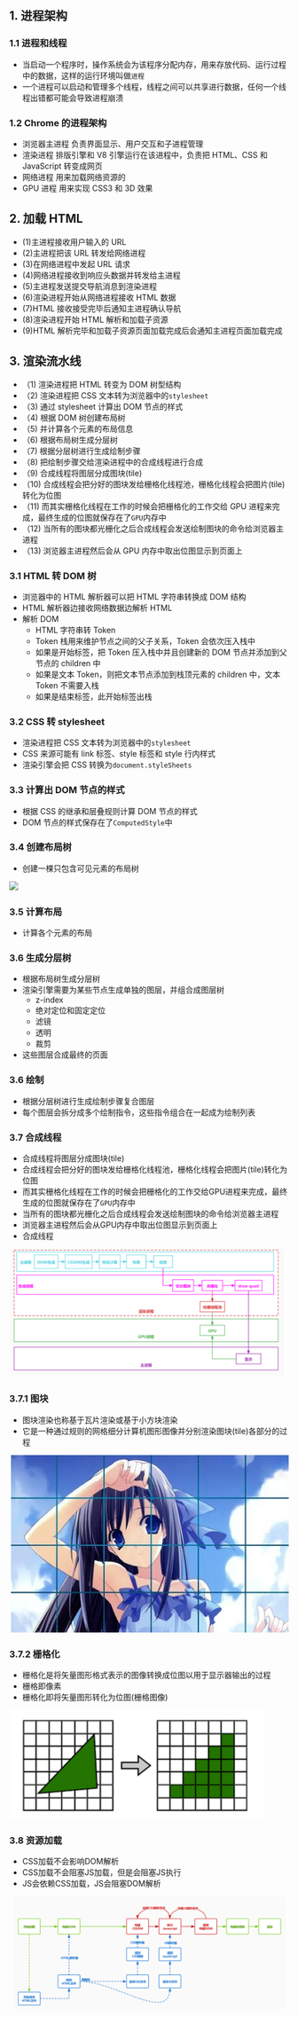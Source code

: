 ## 1. 进程架构

### 1.1 进程和线程

- 当启动一个程序时，操作系统会为该程序分配内存，用来存放代码、运行过程中的数据，这样的运行环境叫做`进程`
- 一个进程可以启动和管理多个线程，线程之间可以共享进行数据，任何一个线程出错都可能会导致进程崩溃

### 1.2 Chrome 的进程架构

- 浏览器主进程 负责界面显示、用户交互和子进程管理
- 渲染进程 排版引擎和 V8 引擎运行在该进程中，负责把 HTML、CSS 和 JavaScript 转变成网页
- 网络进程 用来加载网络资源的
- GPU 进程 用来实现 CSS3 和 3D 效果

## 2. 加载 HTML

- (1)主进程接收用户输入的 URL
- (2)主进程把该 URL 转发给网络进程
- (3)在网络进程中发起 URL 请求
- (4)网络进程接收到响应头数据并转发给主进程
- (5)主进程发送提交导航消息到渲染进程
- (6)渲染进程开始从网络进程接收 HTML 数据
- (7)HTML 接收接受完毕后通知主进程确认导航
- (8)渲染进程开始 HTML 解析和加载子资源
- (9)HTML 解析完毕和加载子资源页面加载完成后会通知主进程页面加载完成

## 3. 渲染流水线

- （1) 渲染进程把 HTML 转变为 DOM 树型结构
- （2) 渲染进程把 CSS 文本转为浏览器中的`stylesheet`
- （3) 通过 stylesheet 计算出 DOM 节点的样式
- （4) 根据 DOM 树创建布局树
- （5) 并计算各个元素的布局信息
- （6) 根据布局树生成分层树
- （7) 根据分层树进行生成绘制步骤
- （8) 把绘制步骤交给渲染进程中的合成线程进行合成
- （9) 合成线程将图层分成图块(tile)
- （10) 合成线程会把分好的图块发给栅格化线程池，栅格化线程会把图片(tile)转化为位图
- （11) 而其实栅格化线程在工作的时候会把栅格化的工作交给 GPU 进程来完成，最终生成的位图就保存在了`GPU`内存中
- （12) 当所有的图块都光栅化之后合成线程会发送绘制图块的命令给浏览器主进程
- （13) 浏览器主进程然后会从 GPU 内存中取出位图显示到页面上

### 3.1 HTML 转 DOM 树

- 浏览器中的 HTML 解析器可以把 HTML 字符串转换成 DOM 结构
- HTML 解析器边接收网络数据边解析 HTML
- 解析 DOM
  - HTML 字符串转 Token
  - Token 栈用来维护节点之间的父子关系，Token 会依次压入栈中
  - 如果是开始标签，把 Token 压入栈中并且创建新的 DOM 节点并添加到父节点的 children 中
  - 如果是文本 Token，则把文本节点添加到栈顶元素的 children 中，文本 Token 不需要入栈
  - 如果是结束标签，此开始标签出栈

### 3.2 CSS 转 stylesheet

- 渲染进程把 CSS 文本转为浏览器中的`stylesheet`
- CSS 来源可能有 link 标签、style 标签和 style 行内样式
- 渲染引擎会把 CSS 转换为`document.styleSheets`

### 3.3 计算出 DOM 节点的样式

- 根据 CSS 的继承和层叠规则计算 DOM 节点的样式
- DOM 节点的样式保存在了`ComputedStyle`中

### 3.4 创建布局树

- 创建一棵只包含可见元素的布局树

![](https://raw.githubusercontent.com/Gao-Hongxiang/image-hosting/master/img/20230222182009.png)

### 3.5 计算布局

- 计算各个元素的布局

### 3.6 生成分层树

- 根据布局树生成分层树
- 渲染引擎需要为某些节点生成单独的图层，并组合成图层树
  - z-index
  - 绝对定位和固定定位
  - 滤镜
  - 透明
  - 裁剪
- 这些图层合成最终的页面

### 3.6 绘制 

- 根据分层树进行生成绘制步骤复合图层
- 每个图层会拆分成多个绘制指令，这些指令组合在一起成为绘制列表



### 3.7 合成线程

- 合成线程将图层分成图块(tile)
- 合成线程会把分好的图块发给栅格化线程池，栅格化线程会把图片(tile)转化为位图
- 而其实栅格化线程在工作的时候会把栅格化的工作交给GPU进程来完成，最终生成的位图就保存在了`GPU`内存中
- 当所有的图块都光栅化之后合成线程会发送绘制图块的命令给浏览器主进程
- 浏览器主进程然后会从GPU内存中取出位图显示到页面上
- 合成线程

![](https://raw.githubusercontent.com/ghx9908/image-hosting/master/img/20230223105757.png)

### 3.7.1 图块

- 图块渲染也称基于瓦片渲染或基于小方块渲染
- 它是一种通过规则的网格细分计算机图形图像并分别渲染图块(tile)各部分的过程

![](https://raw.githubusercontent.com/ghx9908/image-hosting/master/img/20230223105953.png)

### 3.7.2 栅格化

- 栅格化是将矢量图形格式表示的图像转换成位图以用于显示器输出的过程
- 栅格即像素
- 栅格化即将矢量图形转化为位图(栅格图像)

![](https://raw.githubusercontent.com/ghx9908/image-hosting/master/img/20230223110101.png)

### 3.8 资源加载

- CSS加载不会影响DOM解析
- CSS加载不会阻塞JS加载，但是会阻塞JS执行
- JS会依赖CSS加载，JS会阻塞DOM解析

![](https://raw.githubusercontent.com/ghx9908/image-hosting/master/img/20230223124225.png)
